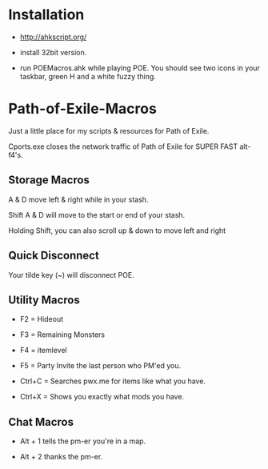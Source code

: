 # Installation

- http://ahkscript.org/

- install 32bit version.  

- run POEMacros.ahk while playing POE.  You should see two icons in your taskbar, green H and a white fuzzy thing. 

# Path-of-Exile-Macros

Just a little place for my scripts &amp; resources for Path of Exile.

Cports.exe closes the network traffic of Path of Exile for SUPER FAST alt-f4's. 

## Storage Macros

A & D move left & right while in your stash. 

Shift A & D will move to the start or end of your stash. 

Holding Shift, you can also scroll up & down to move left and right 

## Quick Disconnect

Your tilde key (~) will disconnect POE. 

## Utility Macros

- F2 = Hideout

- F3 = Remaining Monsters

- F4 = itemlevel

- F5 = Party Invite the last person who PM'ed you.

- Ctrl+C = Searches pwx.me for items like what you have. 

- Ctrl+X = Shows you exactly what mods you have. 

## Chat Macros

- Alt + 1 tells the pm-er you're in a map. 
 
- Alt + 2 thanks the pm-er. 